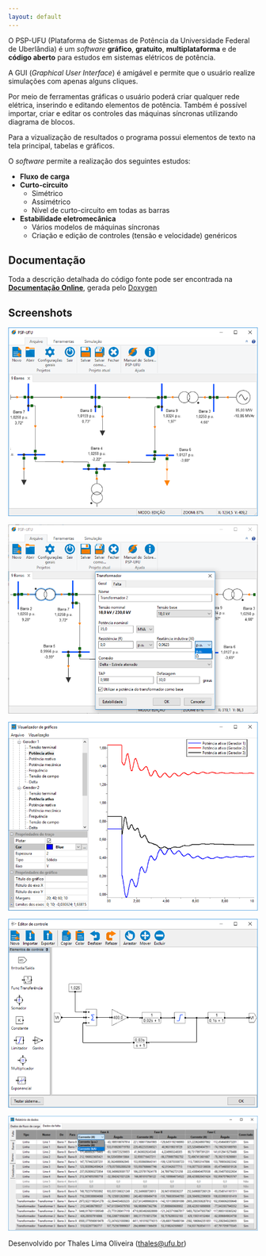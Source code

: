```yaml
---
layout: default
---
```


O PSP-UFU (Plataforma de Sistemas de Potência da Universidade Federal de Uberlândia) é um _software_ **gráfico**, **gratuito**, **multiplataforma** e de **código aberto** para estudos em sistemas elétricos de potência.

A GUI (_Graphical User Interface_) é amigável e permite que o usuário realize simulações com apenas alguns cliques.

Por meio de ferramentas gráficas o usuário poderá criar qualquer rede elétrica, inserindo e editando elementos de potência. Também é possível importar, criar e editar os controles das máquinas síncronas utilizando diagrama de blocos.

Para a vizualização de resultados o programa possui elementos de texto na tela principal, tabelas e gráficos.

O _software_ permite a realização dos seguintes estudos:

- **Fluxo de carga**
- **Curto-circuito**
  - Simétrico
  - Assimétrico
  - Nível de curto-circuito em todas as barras
- **Estabilidade eletromecânica**
  - Vários modelos de máquinas síncronas
  - Criação e edição de controles (tensão e velocidade) genéricos

## [](#header-2)Documentação

Toda a descrição detalhada do código fonte pode ser encontrada na [**Documentação Online**](doxygen/html/index.html), gerada pelo [Doxygen](www.doxygen.org)

## [](#header-2)Screenshots

![](img/ss_1.png)

![](img/ss_1_1.png)

![](img/ss_2.png)

![](img/ss_3.png)

![](img/ss_4.png)

Desenvolvido por Thales Lima Oliveira (<thales@ufu.br>)
